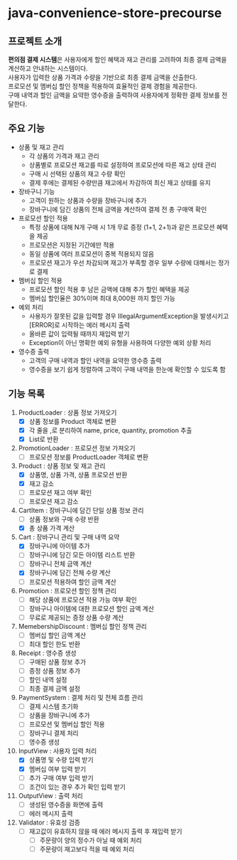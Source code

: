 # java-convenience-store-precourse

## 프로젝트 소개

**편의점 결제 시스템**은 사용자에게 할인 혜택과 재고 관리를 고려하여 최종 결제 금액을 계산하고 안내하는 시스템이다.   
사용자가 입력한 상품 가격과 수량을 기반으로 최종 결제 금액을 산출한다.  
프로모션 및 멤버십 할인 정책을 적용하여 효율적인 결제 경험을 제공한다.  
구매 내역과 할인 금액을 요약한 영수증을 출력하여 사용자에게 정확한 결제 정보를 전달한다.

## 주요 기능

- 상품 및 재고 관리
    - 각 상품의 가격과 재고 관리
    - 상품별로 프로모션 재고를 따로 설정하여 프로모션에 따른 재고 상태 관리
    - 구매 시 선택된 상품의 재고 수량 확인
    - 결제 후에는 결제된 수량만큼 재고에서 차감하여 최신 재고 상태를 유지
- 장바구니 기능
    - 고객이 원하는 상품과 수량을 장바구니에 추가
    - 장바구니에 담긴 상품의 전체 금액을 계산하여 결제 전 총 구매액 확인
- 프로모션 할인 적용
    - 특정 상품에 대해 N개 구매 시 1개 무료 증정 (1+1, 2+1)과 같은 프로모션 혜택을 제공
    - 프로모션은 지정된 기간에만 적용
    - 동일 상품에 여러 프로모션이 중복 적용되지 않음
    - 프로모션 재고가 우선 차감되며 재고가 부족할 경우 일부 수량에 대해서는 정가로 결제
- 멤버십 할인 적용
    - 프로모션 할인 적용 후 남은 금액에 대해 추가 할인 혜택을 제공
    - 멤버십 할인율은 30%이며 최대 8,000원 까지 할인 가능
- 예외 처리
    - 사용자가 잘못된 값을 입력할 경우 IllegalArgumentException을 발생시키고 [ERROR]로 시작하는 에러 메시지 출력
    - 올바른 값이 입력될 때까지 재입력 받기
    - Exception이 아닌 명확한 예외 유형을 사용하여 다양한 예외 상황 처리
- 영수증 출력
    - 고객의 구매 내역과 할인 내역을 요약한 영수증 출력
    - 영수증을 보기 쉽게 정렬하여 고객이 구매 내역을 한눈에 확인할 수 있도록 함

## 기능 목록

1. ProductLoader : 상품 정보 가져오기
    - [x] 상품 정보를 Product 객체로 변환
    - [x] 각 줄을 ,로 분리하여 name, price, quantity, promotion 추출
    - [x] List<Product>로 반환
2. PromotionLoader : 프로모션 정보 가져오기
    - [ ] 프로모션 정보를 ProductLoader 객체로 변환
3. Product : 상품 정보 및 재고 관리
    - [x] 상품명, 상품 가격, 상품 프로모션 반환
    - [x] 재고 감소
    - [ ] 프로모션 재고 여부 확인
    - [ ] 프로모션 재고 감소
4. CartItem : 장바구니에 담긴 단일 상품 정보 관리
    - [ ] 상품 정보와 구매 수량 반환
    - [x] 총 상품 가격 계산
5. Cart : 장바구니 관리 및 구매 내역 요약
    - [x] 장바구니에 아이템 추가
    - [ ] 장바구니에 담긴 모든 아이템 리스트 반환
    - [ ] 장바구니 전체 금액 계산
    - [x] 장바구니에 담긴 전체 수량 계산
    - [ ] 프로모션 적용하여 할인 금액 계산
6. Promotion : 프로모션 할인 정책 관리
    - [ ] 해당 상품에 프로모션 적용 가능 여부 확인
    - [ ] 장바구니 아이템에 대한 프로모션 할인 금액 계산
    - [ ] 무료로 제공되는 증정 상품 수량 계산
7. MemebershipDiscount : 멤버십 할인 정책 관리
    - [ ] 멤버십 할인 금액 계산
    - [ ] 최대 할인 한도 반환
8. Receipt : 영수증 생성
    - [ ] 구매된 상품 정보 추가
    - [ ] 증정 상품 정보 추가
    - [ ] 할인 내역 설정
    - [ ] 최종 결제 금액 설정
9. PaymentSystem : 결제 처리 및 전체 흐름 관리
    - [ ] 결제 시스템 초기화
    - [ ] 상품을 장바구니에 추가
    - [ ] 프로모션 및 멤버십 할인 적용
    - [ ] 장바구니 결제 처리
    - [ ] 영수증 생성
10. InputView : 사용자 입력 처리
    - [x] 상품명 및 수량 입력 받기
    - [x] 멤버십 여부 입력 받기
    - [ ] 추가 구매 여부 입력 받기
    - [ ] 조건이 있는 경우 추가 확인 입력 받기
11. OutputView : 출력 처리
    - [ ] 생성된 영수증을 화면에 출력
    - [ ] 에러 메시지 출력
12. Validator : 유효성 검증
    - [ ] 재고값이 유효하지 않을 때 에러 메시지 출력 후 재입력 받기
        - [ ] 주문량이 양의 정수가 아닐 때 예외 처리
        - [ ] 주문량이 재고보다 적을 때 예외 처리